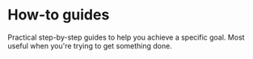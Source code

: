 # How-to guides

Practical step-by-step guides to help you achieve a specific goal. Most useful when you're trying to get something done.

